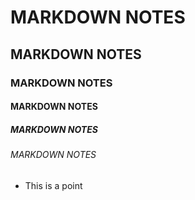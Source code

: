 # MARKDOWN NOTES
## MARKDOWN NOTES
### MARKDOWN NOTES
#### MARKDOWN NOTES
##### MARKDOWN NOTES
###### MARKDOWN NOTES
* This is a point
